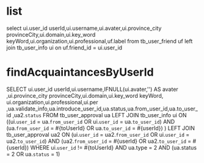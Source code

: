 list
===
select 
    ui.user_id userId,ui.username,ui.avater,ui.province_city provinceCity,ui.domain,ui.key_word keyWord,ui.organization,ui.professional,uf.label
from 
    tb_user_friend uf 
left join 
    tb_user_info ui 
on 
    uf.friend_id = ui.user_id


findAcquaintancesByUserId
=========================
SELECT 
ui.user_id userId,ui.username,IFNULL(ui.avater,'') AS avater ,ui.province_city provinceCity,ui.domain,ui.key_word keyWord,
ui.organization,ui.professional,ui.per  ,ua.validate_info,ua.introduce_user_id,ua.status,ua.from_user_id,ua.to_user_id 
,ua2.`status`
FROM 
tb_user_approval ua 
LEFT JOIN tb_user_info ui ON ((ui.`user_id` = ua.`from_user_id` OR ui.`user_id` = ua.`to_user_id`) 
AND (ua.`from_user_id` = #{toUserId} OR ua.`to_user_id` = #{userId}) )
LEFT JOIN tb_user_approval ua2 
ON
  (ui.`user_id` = ua2.`from_user_id` OR ui.`user_id` = ua2.`to_user_id`) AND (ua2.`from_user_id` = #{userId} OR ua2.`to_user_id` = #{userId})
WHERE ui.`user_id` != #{toUserId} AND ua.type = 2 AND (ua.status = 2 OR ua.`status` = 1)